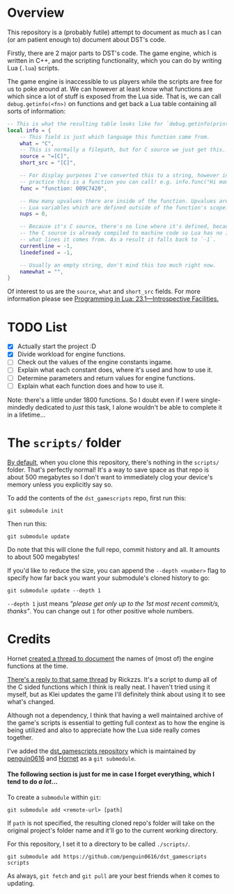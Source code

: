 # Overview

This repository is a (probably futile) attempt to document as much as I can (or am patient enough to) document about DST's code. 

Firstly, there are 2 major parts to DST's code. The game engine, which is written in C++, and the scripting functionality, which you can do by writing Lua (`.lua`) scripts.

The game engine is inaccessible to us players while the scripts are free for us to poke around at. We can however at least know what functions are which since a lot of stuff is exposed from the Lua side. That is, we can call `debug.getinfo(<fn>)` on functions and get back a Lua table containing all sorts of information:

```lua
-- This is what the resulting table looks like for `debug.getinfo(print)`
local info = {
    -- This field is just which language this function came from.
    what = "C",
    -- This is normally a filepath, but for C source we just get this.
    source = "=[C]",
    short_src = "[C]",

    -- For display purposes I've converted this to a string, however in
    -- practice this is a function you can call! e.g. info.func("Hi mom!")
    func = "function: 009C7420",

    -- How many upvalues there are inside of the function. Upvalues are
    -- Lua variables which are defined outside of the function's scope.
    nups = 0,

    -- Because it's C source, there's no line where it's defined, because
    -- the C source is already compiled to machine code so Lua has no idea 
    -- what lines it comes from. As a result it falls back to `-1`.
    currentline = -1,
    linedefined = -1,

    -- Usually an empty string, don't mind this too much right now.
    namewhat = "",
}
```

Of interest to us are the `source`, `what` and `short_src` fields. For more information please see [Programming in Lua: 23.1&mdash;Introspective Facilities.](https://www.lua.org/pil/23.1.html)

# TODO List

- [x] Actually start the project :D
- [x] Divide workload for engine functions.
- [ ] Check out the values of the engine constants ingame.
- [ ] Explain what each constant does, where it's used and how to use it.
- [ ] Determine parameters and return values for engine functions.
- [ ] Explain what each function does and how to use it.

Note: there's a little under 1800 functions. So I doubt even if I were single-mindedly dedicated to *just* this task, I alone wouldn't be able to complete it in a lifetime...

# The `scripts/` folder

[By default](https://git-scm.com/book/en/v2/Git-Tools-Submodules), when you clone this repository, there's nothing in the `scripts/` folder. That's perfectly normal! It's a way to save space as that repo is about 500 megabytes so I don't want to immediately clog your device's memory unless you explicitly say so.

To add the contents of the `dst_gamescripts` repo, first run this:

    git submodule init

Then run this:

    git submodule update

Do note that this will clone the full repo, commit history and all. It amounts to about 500 megabytes! 

If you'd like to reduce the size, you can append the `--depth <number>` flag to specify how far back you want your submodule's cloned history to go:

    git submodule update --depth 1

`--depth 1` just means *"please get only up to the 1st most recent commit/s, thanks"*. You can change out `1` for other positive whole numbers.


# Credits

Hornet [created a thread to document][hornets-thread] the names of (most of) the engine functions at the time.

[There's a reply to that same thread][rickzzs-script] by Rickzzs. It's a script to dump all of the C sided functions which I think is really neat. I haven't tried using it myself, but as Klei updates the game I'll definitely think about using it to see what's changed.

<!-- Like in HTML, single newlines don't affect the output. -->
Although not a dependency, I think that having a well maintained archive of the game's scripts is essential to getting full context as to how the engine is being utilized and also to appreciate how the Lua side really comes together. 

I've added the [dst_gamescripts repository](https://github.com/penguin0616/dst_gamescripts) which is maintained by [penguin0616] and [Hornet] as a `git submodule`.

#### The following section is just for me in case I forget everything, which I tend to do *a lot*...

To create a `submodule` within `git`:

    git submodule add <remote-url> [path]

If `path` is not specified, the resulting cloned repo's folder will take on the original project's folder name and it'll go to the current working directory.

For this repository, I set it to a directory to be called `./scripts/`.

    git submodule add https://github.com/penguin0616/dst_gamescripts scripts

As always, `git fetch` and `git pull` are your best friends when it comes to updating.

<!-- LINKS -->
<!-- 
God I keep forgetting how these stupid things work...
1.) [plaintext](link-literal) 
2.) [varname] 
    - Note that this requires variable definitions somewhere in the document.
    - You can define variables in the format [varname]:link-literal
    - This will use <varname> as the displayed text.
3.) [plaintext][varname]
    - Same as #2 but you can customize the displayed text this way.
-->
[penguin0616]:https://github.com/penguin0616

[Hornet]:https://github.com/omaremad74

[hornets-thread]:https://forums.kleientertainment.com/forums/topic/126774-documentation-list-of-all-engine-functions/

[rickzzs-script]:https://forums.kleientertainment.com/forums/topic/126774-documentation-list-of-all-engine-functions/?do=findComment&comment=1623545

